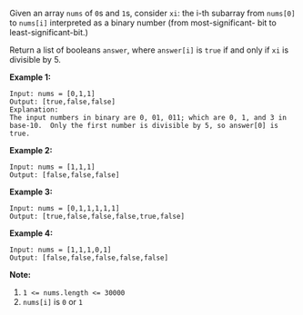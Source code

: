 Given an array `nums` of `0`s and `1`s, consider `xi`: the i-th subarray from
`nums[0]` to `nums[i]` interpreted as a binary number (from most-significant-
bit to least-significant-bit.)

Return a list of booleans `answer`, where `answer[i]` is `true` if and only if
`xi` is divisible by 5.

**Example 1:**

    
    
    Input: nums = [0,1,1]
    Output: [true,false,false]
    Explanation:
    The input numbers in binary are 0, 01, 011; which are 0, 1, and 3 in base-10.  Only the first number is divisible by 5, so answer[0] is true.
    

**Example 2:**

    
    
    Input: nums = [1,1,1]
    Output: [false,false,false]
    

**Example 3:**

    
    
    Input: nums = [0,1,1,1,1,1]
    Output: [true,false,false,false,true,false]
    

**Example 4:**

    
    
    Input: nums = [1,1,1,0,1]
    Output: [false,false,false,false,false]
    



**Note:**

  1. `1 <= nums.length <= 30000`
  2. `nums[i]` is `0` or `1`


